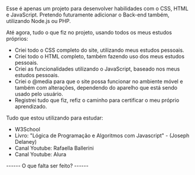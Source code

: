 Esse é apenas um projeto para desenvolver habilidades com o CSS, HTML e JavaScript. Pretendo futuramente adicionar o Back-end também, utilizando Node.js ou PHP.

Até agora, tudo o que fiz no projeto, usando todos os meus estudos próprios:

- Criei todo o CSS completo do site, utilizando meus estudos pessoais.
- Criei todo o HTML completo, também fazendo uso dos meus estudos pessoais.
- Criei as funcionalidades utilizando o JavaScript, baseado nos meus estudos pessoais.
- Criei o @media para que o site possa funcionar no ambiente móvel e também com alterações, dependendo do aparelho que está sendo usado pelo usuário.
- Registrei tudo que fiz, refiz o caminho para certificar o meu próprio aprendizado.

Tudo que estou utilizando para estudar:
- W3School
- Livro: "Lógica de Programação e Algoritmos com Javascript" - (Joseph Delaney)
- Canal Youtube: Rafaella Ballerini
- Canal Youtube: Alura

------ O que falta ser feito? ------

